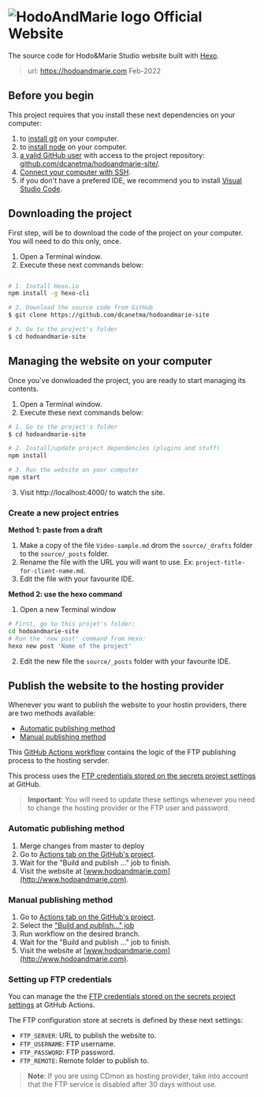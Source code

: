 # ![HodoAndMarie logo](http://hodoandmarie.com/media/theme/logo.gif) Official Website

The source code for Hodo&Marie Studio website built with [Hexo](https://hexo.io/).

> url: https://hodoandmarie.com
> Feb-2022

## Before you begin

This project requires that you install these next dependencies on your computer:

1. to [install git](https://github.com/git-guides/install-git) on your computer.
2. to [install node](https://nodejs.org/en/) on your computer.
3. [a valid GitHub user](https://github.com/) with access to the project repository: [github.com/dcanetma/hodoandmarie-site/](https://github.com/dcanetma/hodoandmarie-site/).
4. [Connect your computer with SSH](https://docs.github.com/en/authentication/connecting-to-github-with-ssh).
5. if you don't have a prefered IDE, we recommend you to install [Visual Studio Code](https://code.visualstudio.com/).

## Downloading the project

First step, will be to download the code of the project on your computer. You will need to do this only, once.

1. Open a Terminal window.
2. Execute these next commands below:

```bash

# 1. Install Hexo.io
npm install -g hexo-cli

# 2. Download the source code from GitHub
$ git clone https://github.com/dcanetma/hodoandmarie-site

# 3. Go to the project's folder
$ cd hodoandmarie-site
```

## Managing the website on your computer

Once you've donwloaded the project, you are ready to start managing its contents.

1. Open a Terminal window.
2. Execute these next commands below:

```bash
# 1. Go to the project's folder
$ cd hodoandmarie-site

# 2. Install/update project dependencies (plugins and stuff)
npm install

# 3. Run the website on your computer
npm start

```

3. Visit http://localhost:4000/ to watch the site.

### Create a new project entries

**Method 1: paste from a draft**

1. Make a copy of the file `Video-sample.md` drom the `source/_drafts` folder to the `source/_posts` folder.
2. Rename the file with the URL you will want to use. Ex: `project-title-for-client-name.md`.
3. Edit the file with your favourite IDE.

**Method 2: use the hexo command**

1. Open a new Terminal window

```bash
# First, go to this projet's folder:
cd hodoandmarie-site
# Run the 'new post' command from Hexo:
hexo new post 'Name of the project'
```

2. Edit the new file the `source/_posts` folder with your favourite IDE.

## Publish the website to the hosting provider

Whenever you want to publish the website to your hostin providers, there are two methods available: 
- [Automatic publishing method](#automatic-publishing-method)
- [Manual publishing method](#manual-publishing-method)



This [GitHub Actions workflow](.github/workflows/cy.yml) contains the logic of the FTP publishing process to the hosting servder.

This process uses the [FTP credentials stored on the secrets project settings](https://github.com/dcanetma/hodoandmarie-site/settings/secrets/actions) at GitHub.

> **Important**: You will need to update these settings whenever you need to change the hosting provider or the FTP user and password.

### Automatic publishing method

1. Merge changes from master to deploy
2. Go to [Actions tab on the GitHub's project](https://github.com/dcanetma/hodoandmarie-site/actions/workflows/cy.yml).
3. Wait for the "Build and publish ..." job to finish.
4. Visit the website at [www.hodoandmarie.com](http://www.hodoandmarie.com).

### Manual publishing method

1. Go to [Actions tab on the GitHub's project](https://github.com/dcanetma/hodoandmarie-site/actions).
2. Select the ["Build and publish..." job](https://github.com/dcanetma/hodoandmarie-site/actions/workflows/cy.yml) 
3. Run workflow on the desired branch. 
4. Wait for the "Build and publish ..." job to finish.
5. Visit the website at [www.hodoandmarie.com](http://www.hodoandmarie.com).

### Setting up FTP credentials

You can manage the the [FTP credentials stored on the secrets project settings](https://github.com/dcanetma/hodoandmarie-site/settings/secrets/actions) at GitHub Actions.

The FTP configuration store at secrets is defined by these next settings:

* `FTP_SERVER`: URL to publish the website to.
* `FTP_USERNAME`: FTP username.
* `FTP_PASSWORD`: FTP password.
* `FTP_REMOTE`: Remote folder to publish to.

> **Note**: If you are using CDmon as hosting provider, take into account that the FTP service is disabled after 30 days without use. 